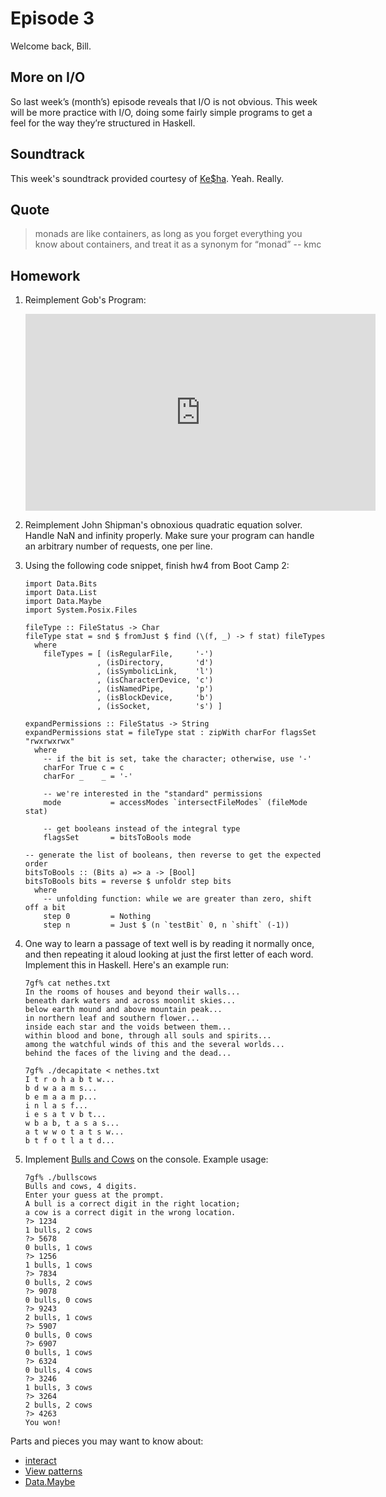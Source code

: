 Episode 3
=========

Welcome back, Bill.

More on I/O
-----------

So last week’s (month’s) episode reveals that I/O is not obvious. This
week will be more practice with I/O, doing some fairly simple programs to
get a feel for the way they’re structured in Haskell.

Soundtrack
----------

This week's soundtrack provided courtesy of
[Ke$ha](http://www.vevo.com/artist/kesha). Yeah. Really.

Quote
-----

> monads are like containers, as long as you forget everything you know about containers, and treat it as a synonym for “monad”
> -- kmc

Homework
--------

1.  Reimplement Gob's Program:
    <iframe width="560" height="315" src="http://www.youtube.com/embed/JbnjusltDHk" frameborder="0" allowfullscreen></iframe>

1.  Reimplement John Shipman's obnoxious quadratic equation solver. Handle
    NaN and infinity properly. Make sure your program can handle an arbitrary
    number of requests, one per line.

1.  Using the following code snippet, finish hw4 from Boot Camp 2:

        import Data.Bits
        import Data.List
        import Data.Maybe
        import System.Posix.Files

        fileType :: FileStatus -> Char
        fileType stat = snd $ fromJust $ find (\(f, _) -> f stat) fileTypes
          where
            fileTypes = [ (isRegularFile,     '-')
                        , (isDirectory,       'd')
                        , (isSymbolicLink,    'l')
                        , (isCharacterDevice, 'c')
                        , (isNamedPipe,       'p')
                        , (isBlockDevice,     'b')
                        , (isSocket,          's') ]

        expandPermissions :: FileStatus -> String
        expandPermissions stat = fileType stat : zipWith charFor flagsSet "rwxrwxrwx"
          where
            -- if the bit is set, take the character; otherwise, use '-'
            charFor True c = c
            charFor _    _ = '-'

            -- we're interested in the "standard" permissions
            mode           = accessModes `intersectFileModes` (fileMode stat)
            
            -- get booleans instead of the integral type
            flagsSet       = bitsToBools mode
            
        -- generate the list of booleans, then reverse to get the expected order
        bitsToBools :: (Bits a) => a -> [Bool]
        bitsToBools bits = reverse $ unfoldr step bits
          where
            -- unfolding function: while we are greater than zero, shift off a bit
            step 0         = Nothing
            step n         = Just $ (n `testBit` 0, n `shift` (-1))

1.  One way to learn a passage of text well is by reading it normally
    once, and then repeating it aloud looking at just the first letter of each
    word. Implement this in Haskell. Here's an example run:

        7gf% cat nethes.txt
        In the rooms of houses and beyond their walls... 
        beneath dark waters and across moonlit skies... 
        below earth mound and above mountain peak... 
        in northern leaf and southern flower... 
        inside each star and the voids between them... 
        within blood and bone, through all souls and spirits... 
        among the watchful winds of this and the several worlds... 
        behind the faces of the living and the dead...

        7gf% ./decapitate < nethes.txt
        I t r o h a b t w... 
        b d w a a m s... 
        b e m a a m p... 
        i n l a s f... 
        i e s a t v b t... 
        w b a b, t a s a s... 
        a t w w o t a t s w... 
        b t f o t l a t d...

1.  Implement [Bulls and Cows](http://en.wikipedia.org/wiki/Bulls_and_Cows) on
    the console. Example usage:

        7gf% ./bullscows 
        Bulls and cows, 4 digits.
        Enter your guess at the prompt.
        A bull is a correct digit in the right location;
        a cow is a correct digit in the wrong location.
        ?> 1234
        1 bulls, 2 cows
        ?> 5678
        0 bulls, 1 cows
        ?> 1256
        1 bulls, 1 cows
        ?> 7834
        0 bulls, 2 cows
        ?> 9078
        0 bulls, 0 cows
        ?> 9243
        2 bulls, 1 cows
        ?> 5907
        0 bulls, 0 cows
        ?> 6907
        0 bulls, 1 cows
        ?> 6324
        0 bulls, 4 cows
        ?> 3246
        1 bulls, 3 cows
        ?> 3264
        2 bulls, 2 cows
        ?> 4263
        You won!

Parts and pieces you may want to know about:

* [interact](http://www.haskell.org/ghc/docs/latest/html/libraries/base/Prelude.html#v:interact)
* [View patterns](http://hackage.haskell.org/trac/ghc/wiki/ViewPatterns)
* [Data.Maybe](http://www.haskell.org/ghc/docs/latest/html/libraries/base/Data-Maybe.html)


